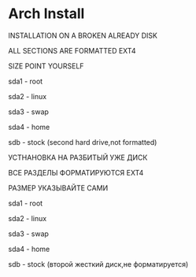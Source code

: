 # Arch Install
INSTALLATION ON A BROKEN ALREADY DISK

ALL SECTIONS ARE FORMATTED EXT4

SIZE POINT YOURSELF

sda1 - root

sda2 - linux

sda3 - swap

sda4 - home

sdb - stock (second hard drive,not formatted)

УСТНАНОВКА НА РАЗБИТЫЙ УЖЕ ДИСК 

ВСЕ РАЗДЕЛЫ ФОРМАТИРУЮТСЯ EXT4

РАЗМЕР УКАЗЫВАЙТЕ САМИ 

sda1 - root

sda2 - linux 

sda3 - swap

sda4 - home

sdb - stock (второй жесткий диск,не форматируется)
